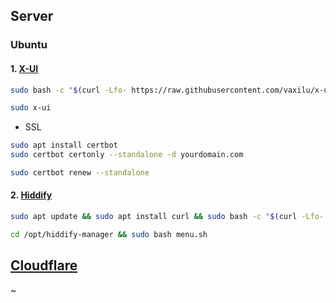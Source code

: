 
## Server

### Ubuntu

#### 1. [X-UI](https://github.com/vaxilu/x-ui)

```sh
sudo bash -c "$(curl -Lfo- https://raw.githubusercontent.com/vaxilu/x-ui/master/install.sh)"
```

```sh
sudo x-ui
```

- SSL

```sh
sudo apt install certbot
sudo certbot certonly --standalone -d yourdomain.com
```

```sh
sudo certbot renew --standalone
```

#### 2. [Hiddify](https://github.com/hiddify/hiddify-config)

```sh
sudo apt update && sudo apt install curl && sudo bash -c "$(curl -Lfo- https://i.hiddify.com/release)"
```

```sh
cd /opt/hiddify-manager && sudo bash menu.sh
```


## [Cloudflare](https://dash.cloudflare.com/)

~
